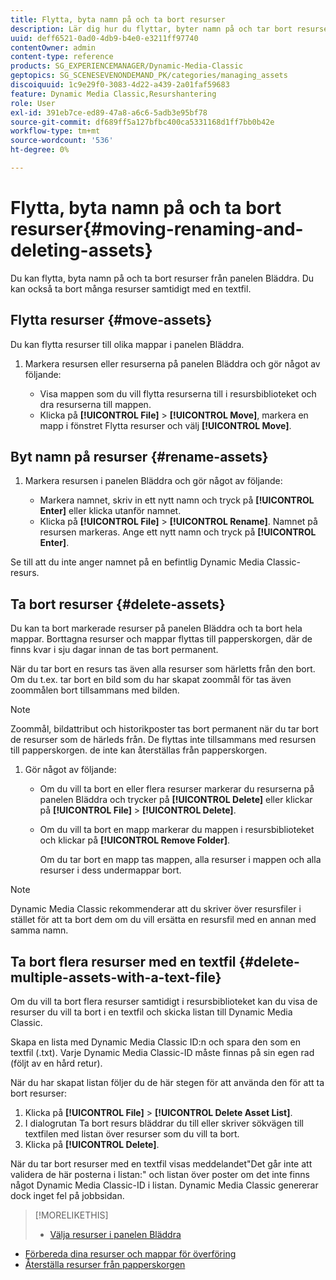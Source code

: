 ```yaml
---
title: Flytta, byta namn på och ta bort resurser
description: Lär dig hur du flyttar, byter namn på och tar bort resurser.
uuid: deff6521-0ad0-4db9-b4e0-e3211ff97740
contentOwner: admin
content-type: reference
products: SG_EXPERIENCEMANAGER/Dynamic-Media-Classic
geptopics: SG_SCENESEVENONDEMAND_PK/categories/managing_assets
discoiquuid: 1c9e29f0-3083-4d22-a439-2a01faf59683
feature: Dynamic Media Classic,Resurshantering
role: User
exl-id: 391eb7ce-ed89-47a8-a6c6-5adb3e95bf78
source-git-commit: df689ff5a127bfbc400ca5331168d1ff7bb0b42e
workflow-type: tm+mt
source-wordcount: '536'
ht-degree: 0%

---
```


# Flytta, byta namn på och ta bort resurser{#moving-renaming-and-deleting-assets}

Du kan flytta, byta namn på och ta bort resurser från panelen Bläddra. Du kan också ta bort många resurser samtidigt med en textfil.

## Flytta resurser {#move-assets}

Du kan flytta resurser till olika mappar i panelen Bläddra.

1. Markera resursen eller resurserna på panelen Bläddra och gör något av följande:

   * Visa mappen som du vill flytta resurserna till i resursbiblioteket och dra resurserna till mappen.
   * Klicka på **[!UICONTROL File]** > **[!UICONTROL Move]**, markera en mapp i fönstret Flytta resurser och välj **[!UICONTROL Move]**.

## Byt namn på resurser {#rename-assets}

1. Markera resursen i panelen Bläddra och gör något av följande:

   * Markera namnet, skriv in ett nytt namn och tryck på **[!UICONTROL Enter]** eller klicka utanför namnet.
   * Klicka på **[!UICONTROL File]** > **[!UICONTROL Rename]**. Namnet på resursen markeras. Ange ett nytt namn och tryck på **[!UICONTROL Enter]**.

Se till att du inte anger namnet på en befintlig Dynamic Media Classic-resurs.

## Ta bort resurser {#delete-assets}

Du kan ta bort markerade resurser på panelen Bläddra och ta bort hela mappar. Borttagna resurser och mappar flyttas till papperskorgen, där de finns kvar i sju dagar innan de tas bort permanent.

När du tar bort en resurs tas även alla resurser som härletts från den bort. Om du t.ex. tar bort en bild som du har skapat zoommål för tas även zoommålen bort tillsammans med bilden.

>[!NOTE]
>
>Zoommål, bildattribut och historikposter tas bort permanent när du tar bort de resurser som de härleds från. De flyttas inte tillsammans med resursen till papperskorgen. de inte kan återställas från papperskorgen.

1. Gör något av följande:

   * Om du vill ta bort en eller flera resurser markerar du resurserna på panelen Bläddra och trycker på **[!UICONTROL Delete]** eller klickar på **[!UICONTROL File]** > **[!UICONTROL Delete]**.
   * Om du vill ta bort en mapp markerar du mappen i resursbiblioteket och klickar på **[!UICONTROL Remove Folder]**.

      Om du tar bort en mapp tas mappen, alla resurser i mappen och alla resurser i dess undermappar bort.

>[!NOTE]
>
>Dynamic Media Classic rekommenderar att du skriver över resursfiler i stället för att ta bort dem om du vill ersätta en resursfil med en annan med samma namn.

## Ta bort flera resurser med en textfil {#delete-multiple-assets-with-a-text-file}

Om du vill ta bort flera resurser samtidigt i resursbiblioteket kan du visa de resurser du vill ta bort i en textfil och skicka listan till Dynamic Media Classic.

Skapa en lista med Dynamic Media Classic ID:n och spara den som en textfil (.txt). Varje Dynamic Media Classic-ID måste finnas på sin egen rad (följt av en hård retur).

När du har skapat listan följer du de här stegen för att använda den för att ta bort resurser:

1. Klicka på **[!UICONTROL File]** > **[!UICONTROL Delete Asset List]**.
1. I dialogrutan Ta bort resurs bläddrar du till eller skriver sökvägen till textfilen med listan över resurser som du vill ta bort.
1. Klicka på **[!UICONTROL Delete]**.

När du tar bort resurser med en textfil visas meddelandet&quot;Det går inte att validera de här posterna i listan:&quot; och listan över poster om det inte finns något Dynamic Media Classic-ID i listan. Dynamic Media Classic genererar dock inget fel på jobbsidan.

>[!MORELIKETHIS]
>
>* [Välja resurser i panelen Bläddra](selecting-assets-browse-panel.md#selecting_assets_in_the_browse_panel)
* [Förbereda dina resurser och mappar för överföring](uploading-files.md#preparing_your_assets_and_folders_for_uploading)
* [Återställa resurser från papperskorgen](trash-folder.md#restoring_assets_from_the_trash_folder)

